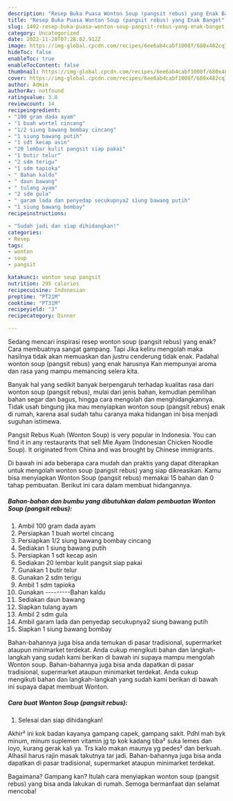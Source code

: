 ```yaml
---
description: "Resep Buka Puasa Wonton Soup (pangsit rebus) yang Enak Banget"
title: "Resep Buka Puasa Wonton Soup (pangsit rebus) yang Enak Banget"
slug: 1492-resep-buka-puasa-wonton-soup-pangsit-rebus-yang-enak-banget
category: Uncategorized
date: 2022-11-28T07:28:02.912Z
image: https://img-global.cpcdn.com/recipes/6ee6ab4cabf1008f/680x482cq70/wonton-soup-pangsit-rebus-foto-resep-utama.jpg
hideToc: false
enableToc: true
enableTocContent: false
thumbnail: https://img-global.cpcdn.com/recipes/6ee6ab4cabf1008f/680x482cq70/wonton-soup-pangsit-rebus-foto-resep-utama.jpg
cover: https://img-global.cpcdn.com/recipes/6ee6ab4cabf1008f/680x482cq70/wonton-soup-pangsit-rebus-foto-resep-utama.jpg
author: Admin
authorAv: notfound
ratingvalue: 3.8
reviewcount: 14
recipeingredient:
- "100 gram dada ayam"
- "1 buah wortel cincang"
- "1/2 siung bawang bombay cincang"
- "1 siung bawang putih"
- "1 sdt kecap asin"
- "20 lembar kulit pangsit siap pakai"
- "1 butir telur"
- "2 sdm terigu"
- "1 sdm tapioka"
- " Bahan kaldu"
- " daun bawang"
- " tulang ayam"
- "2 sdm gula"
- " garam lada dan penyedap secukupnya2 siung bawang putih"
- "1 siung bawang bombay"
recipeinstructions:

- "Sudah jadi dan siap dihidangkan!"
categories:
- Resep
tags:
- wonton
- soup
- pangsit

katakunci: wonton soup pangsit 
nutrition: 295 calories
recipecuisine: Indonesian
preptime: "PT21M"
cooktime: "PT31M"
recipeyield: "3"
recipecategory: Dinner

---
```



Sedang mencari inspirasi resep wonton soup (pangsit rebus) yang enak? Cara membuatnya sangat gampang. Tapi Jika keliru mengolah maka hasilnya tidak akan memuaskan dan justru cenderung tidak enak. Padahal wonton soup (pangsit rebus) yang enak harusnya Kan mempunyai aroma dan rasa yang mampu memancing selera kita.


Banyak hal yang sedikit banyak berpengaruh terhadap kualitas rasa dari wonton soup (pangsit rebus), mulai dari jenis bahan, kemudian pemilihan bahan segar dan bagus, hingga cara mengolah dan menghidangkannya. Tidak usah bingung jika mau menyiapkan wonton soup (pangsit rebus) enak di rumah, karena asal sudah tahu caranya maka hidangan ini bisa menjadi suguhan istimewa.

Pangsit Rebus Kuah (Wonton Soup) is very popular in Indonesia. You can find it in any restaurants that sell Mie Ayam (Indonesian Chicken Noodle Soup). It originated from China and was brought by Chinese immigrants.


Di bawah ini ada beberapa cara mudah dan praktis yang dapat diterapkan untuk mengolah wonton soup (pangsit rebus) yang siap dikreasikan. Kamu bisa menyiapkan Wonton Soup (pangsit rebus) memakai 15 bahan dan 0 tahap pembuatan. Berikut ini cara dalam membuat hidangannya.

<!--inarticleads1-->

##### Bahan-bahan dan bumbu yang dibutuhkan dalam pembuatan Wonton Soup (pangsit rebus):

1. Ambil 100 gram dada ayam
1. Persiapkan 1 buah wortel cincang
1. Persiapkan 1/2 siung bawang bombay cincang
1. Sediakan 1 siung bawang putih
1. Persiapkan 1 sdt kecap asin
1. Sediakan 20 lembar kulit pangsit siap pakai
1. Gunakan 1 butir telur
1. Gunakan 2 sdm terigu
1. Ambil 1 sdm tapioka
1. Gunakan  ---------Bahan kaldu
1. Sediakan  daun bawang
1. Siapkan  tulang ayam
1. Ambil 2 sdm gula
1. Ambil  garam lada dan penyedap secukupnya2 siung bawang putih
1. Siapkan 1 siung bawang bombay


Bahan-bahannya juga bisa anda temukan di pasar tradisional, supermarket ataupun minimarket terdekat. Anda cukup mengikuti bahan dan langkah-langkah yang sudah kami berikan di bawah ini supaya mampu mengolah Wonton soup. Bahan-bahannya juga bisa anda dapatkan di pasar tradisional, supermarket ataupun minimarket terdekat. Anda cukup mengikuti bahan dan langkah-langkah yang sudah kami berikan di bawah ini supaya dapat membuat Wonton. 

<!--inarticleads2-->

##### Cara buat Wonton Soup (pangsit rebus):


1. Selesai dan siap dihidangkan!

Akhir² ini kok badan kayanya gampang capek, gampang sakit. Pdhl mah byk minum, minum suplemen vitamin jg tp kok kadang tiba² suka lemes dan loyo, kurang gerak kali ya. Trs kalo makan maunya yg pedes² dan berkuah. Alhasil harus rajin masak takutnya tar jadi. Bahan-bahannya juga bisa anda dapatkan di pasar tradisional, supermarket ataupun minimarket terdekat. 

Bagaimana? Gampang kan? Itulah cara menyiapkan wonton soup (pangsit rebus) yang bisa anda lakukan di rumah. Semoga bermanfaat dan selamat mencoba!
